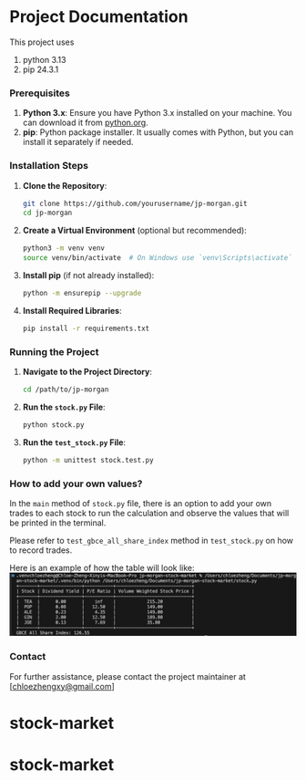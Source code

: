 # Project Documentation

This project uses
1. python 3.13
2. pip 24.3.1

### Prerequisites
1. **Python 3.x**: Ensure you have Python 3.x installed on your machine. You can download it from [python.org](https://www.python.org/).
2. **pip**: Python package installer. It usually comes with Python, but you can install it separately if needed.

### Installation Steps
1. **Clone the Repository**:
    ```sh
    git clone https://github.com/yourusername/jp-morgan.git
    cd jp-morgan
    ```

2. **Create a Virtual Environment** (optional but recommended):
    ```sh
    python3 -m venv venv
    source venv/bin/activate  # On Windows use `venv\Scripts\activate`
    ```

3. **Install pip** (if not already installed):
    ```sh
    python -m ensurepip --upgrade
    ```

4. **Install Required Libraries**:
    ```sh
    pip install -r requirements.txt
    ```

### Running the Project
1. **Navigate to the Project Directory**:
    ```sh
    cd /path/to/jp-morgan
    ```

2. **Run the `stock.py` File**:
    ```sh
    python stock.py
    ```
3. **Run the `test_stock.py` File**:
    ```sh
    python -m unittest stock.test.py
    ```

### How to add your own values?
In the ```main``` method of `stock.py` file, there is an option to add your own trades to each stock to run the calculation and observe the values that will be printed in the terminal. 

Please refer to ```test_gbce_all_share_index``` method in `test_stock.py` on how to record trades.

Here is an example of how the table will look like:
![alt text](image.png)

### Contact
For further assistance, please contact the project maintainer at [chloezhengxy@gmail.com]

# stock-market
# stock-market
